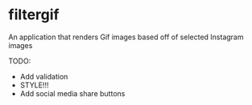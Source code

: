 filtergif
============================

An application that renders Gif images based off of selected Instagram images

TODO:
- Add validation
- STYLE!!!
- Add social media share buttons
